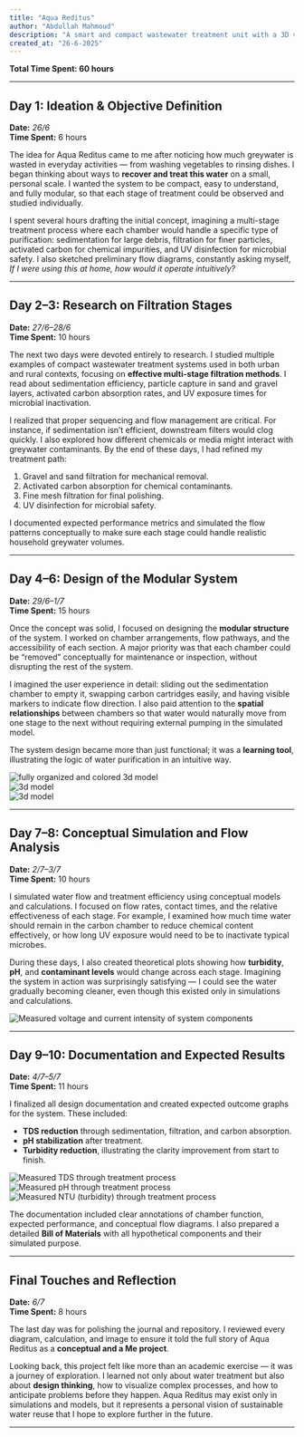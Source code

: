 ```yaml
---
title: "Aqua Reditus"
author: "Abdullah Mahmoud"
description: "A smart and compact wastewater treatment unit with a 3D visualization design."
created_at: "26-6-2025"
---
```


**Total Time Spent: 60 hours**

---

## Day 1: Ideation & Objective Definition  
**Date:** *26/6*  
**Time Spent:** 6 hours  

The idea for Aqua Reditus came to me after noticing how much greywater is wasted in everyday activities — from washing vegetables to rinsing dishes. I began thinking about ways to **recover and treat this water** on a small, personal scale. I wanted the system to be compact, easy to understand, and fully modular, so that each stage of treatment could be observed and studied individually.  

I spent several hours drafting the initial concept, imagining a multi-stage treatment process where each chamber would handle a specific type of purification: sedimentation for large debris, filtration for finer particles, activated carbon for chemical impurities, and UV disinfection for microbial safety. I also sketched preliminary flow diagrams, constantly asking myself, *If I were using this at home, how would it operate intuitively?*

---

## Day 2–3: Research on Filtration Stages  
**Date:** *27/6–28/6*  
**Time Spent:** 10 hours  

The next two days were devoted entirely to research. I studied multiple examples of compact wastewater treatment systems used in both urban and rural contexts, focusing on **effective multi-stage filtration methods**. I read about sedimentation efficiency, particle capture in sand and gravel layers, activated carbon absorption rates, and UV exposure times for microbial inactivation.  

I realized that proper sequencing and flow management are critical. For instance, if sedimentation isn’t efficient, downstream filters would clog quickly. I also explored how different chemicals or media might interact with greywater contaminants. By the end of these days, I had refined my treatment path:
1. Gravel and sand filtration for mechanical removal.  
2. Activated carbon absorption for chemical contaminants.  
3. Fine mesh filtration for final polishing.  
4. UV disinfection for microbial safety.  

I documented expected performance metrics and simulated the flow patterns conceptually to make sure each stage could handle realistic household greywater volumes.

---

## Day 4–6: Design of the Modular System  
**Date:** *29/6–1/7*  
**Time Spent:** 15 hours  

Once the concept was solid, I focused on designing the **modular structure** of the system. I worked on chamber arrangements, flow pathways, and the accessibility of each section. A major priority was that each chamber could be “removed” conceptually for maintenance or inspection, without disrupting the rest of the system.  

I imagined the user experience in detail: sliding out the sedimentation chamber to empty it, swapping carbon cartridges easily, and having visible markers to indicate flow direction. I also paid attention to the **spatial relationships** between chambers so that water would naturally move from one stage to the next without requiring external pumping in the simulated model.  

The system design became more than just functional; it was a **learning tool**, illustrating the logic of water purification in an intuitive way.

![fully organized and colored 3d model](assets/image.png)  
![3d model](assets/iii.jpg)  
![3d model](assets/iiiii.jpg)  

---

## Day 7–8: Conceptual Simulation and Flow Analysis  
**Date:** *2/7–3/7*  
**Time Spent:** 10 hours  

I simulated water flow and treatment efficiency using conceptual models and calculations. I focused on flow rates, contact times, and the relative effectiveness of each stage. For example, I examined how much time water should remain in the carbon chamber to reduce chemical content effectively, or how long UV exposure would need to be to inactivate typical microbes.  

During these days, I also created theoretical plots showing how **turbidity**, **pH**, and **contaminant levels** would change across each stage. Imagining the system in action was surprisingly satisfying — I could see the water gradually becoming cleaner, even though this existed only in simulations and calculations.

![Measured voltage and current intensity of system components](assets/image-4.png)  

---

## Day 9–10: Documentation and Expected Results  
**Date:** *4/7–5/7*  
**Time Spent:** 11 hours  

I finalized all design documentation and created expected outcome graphs for the system. These included:
- **TDS reduction** through sedimentation, filtration, and carbon absorption.  
- **pH stabilization** after treatment.  
- **Turbidity reduction**, illustrating the clarity improvement from start to finish.  

![Measured TDS through treatment process](assets/image-1.png)  
![Measured pH through treatment process](assets/image-2.png)  
![Measured NTU (turbidity) through treatment process](assets/image-3.png)  

The documentation included clear annotations of chamber function, expected performance, and conceptual flow diagrams. I also prepared a detailed **Bill of Materials** with all hypothetical components and their simulated purpose.

---

## Final Touches and Reflection  
**Date:** *6/7*  
**Time Spent:** 8 hours  

The last day was for polishing the journal and repository. I reviewed every diagram, calculation, and image to ensure it told the full story of Aqua Reditus as a **conceptual and a Me project**.  

Looking back, this project felt like more than an academic exercise — it was a journey of exploration. I learned not only about water treatment but also about **design thinking**, how to visualize complex processes, and how to anticipate problems before they happen. Aqua Reditus may exist only in simulations and models, but it represents a personal vision of sustainable water reuse that I hope to explore further in the future.

---

